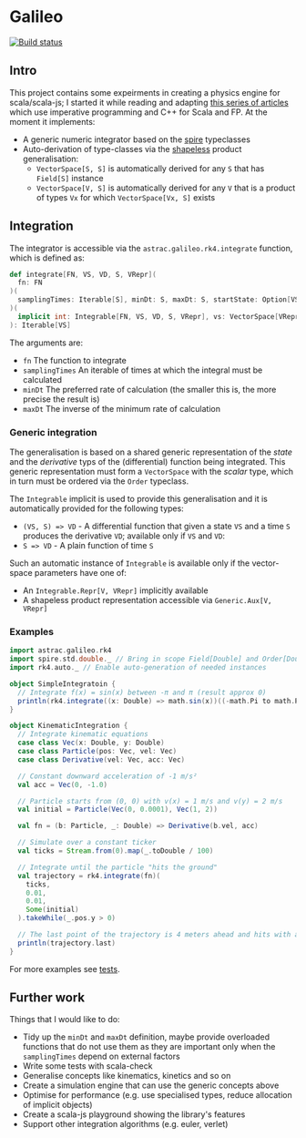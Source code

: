 # Galileo

[![Build status](https://travis-ci.org/Astrac/galileo.svg?branch=master)](https://travis-ci.org/Astrac/galileo)

## Intro

This project contains some expeirments in creating a physics engine for scala/scala-js; I started it while reading and adapting [this series of articles](http://gafferongames.com/game-physics/integration-basics/) which use imperative programming and C++ for Scala and FP. At the moment it implements:

* A generic numeric integrator based on the [spire](https://github.com/non/spire) typeclasses
* Auto-derivation of type-classes via the [shapeless](https://github.com/milessabin/shapeless) product generalisation:
    * `VectorSpace[S, S]` is automatically derived for any `S` that has `Field[S]` instance
    * `VectorSpace[V, S]` is automatically derived for any `V` that is a product of types `Vx` for which `VectorSpace[Vx, S]` exists

## Integration

The integrator is accessible via the `astrac.galileo.rk4.integrate` function, which is defined as:

```scala
def integrate[FN, VS, VD, S, VRepr](
  fn: FN
)(
  samplingTimes: Iterable[S], minDt: S, maxDt: S, startState: Option[VS] = None
)(
  implicit int: Integrable[FN, VS, VD, S, VRepr], vs: VectorSpace[VRepr, S], sOrd: Order[S]
): Iterable[VS]
```
The arguments are:

* `fn` The function to integrate
* `samplingTimes` An iterable of times at which the integral must be calculated
* `minDt` The preferred rate of calculation (the smaller this is, the more precise the result is)
* `maxDt` The inverse of the minimum rate of calculation

### Generic integration

The generalisation is based on a shared generic representation of the _state_ and the _derivative_ typs of the (differential) function being integrated. This generic representation must form a `VectorSpace` with the _scalar_ type, which in turn must be ordered via the `Order` typeclass.

The `Integrable` implicit is used to provide this generalisation and it is automatically provided for the following types:

* `(VS, S) => VD` - A differential function that given a state `VS` and a time `S` produces the derivative `VD`; available only if `VS` and `VD`:
* `S => VD` - A plain function of time `S`

Such an automatic instance of `Integrable` is available only if the vector-space parameters have one of:

* An `Integrable.Repr[V, VRepr]` implicitly available
* A shapeless product representation accessible via `Generic.Aux[V, VRepr]`

### Examples

```scala
import astrac.galileo.rk4
import spire.std.double._ // Bring in scope Field[Double] and Order[Double]
import rk4.auto._ // Enable auto-generation of needed instances

object SimpleIntegratoin {
  // Integrate f(x) = sin(x) between -π and π (result approx 0)
  println(rk4.integrate((x: Double) => math.sin(x))((-math.Pi to math.Pi by 0.01), 0.01, 0.01).last)
}

object KinematicIntegration {
  // Integrate kinematic equations
  case class Vec(x: Double, y: Double)
  case class Particle(pos: Vec, vel: Vec)
  case class Derivative(vel: Vec, acc: Vec)

  // Constant downward acceleration of -1 m/s²
  val acc = Vec(0, -1.0)

  // Particle starts from (0, 0) with v(x) = 1 m/s and v(y) = 2 m/s
  val initial = Particle(Vec(0, 0.0001), Vec(1, 2))

  val fn = (b: Particle, _: Double) => Derivative(b.vel, acc)

  // Simulate over a constant ticker
  val ticks = Stream.from(0).map(_.toDouble / 100)

  // Integrate until the particle "hits the ground"
  val trajectory = rk4.integrate(fn)(
    ticks,
    0.01,
    0.01,
    Some(initial)
  ).takeWhile(_.pos.y > 0)

  // The last point of the trajectory is 4 meters ahead and hits with a vertical speed of -2 m/s
  println(trajectory.last)
}
```

For more examples see [tests](https://github.com/Astrac/galileo/tree/master/src/test/scala/astrac/galileo).

## Further work

Things that I would like to do:

* Tidy up the `minDt` and `maxDt` definition, maybe provide overloaded functions that do not use them as they are important only when the `samplingTimes` depend on external factors
* Write some tests with scala-check
* Generalise concepts like kinematics, kinetics and so on
* Create a simulation engine that can use the generic concepts above
* Optimise for performance (e.g. use specialised types, reduce allocation of implicit objects)
* Create a scala-js playground showing the library's features
* Support other integration algorithms (e.g. euler, verlet)
